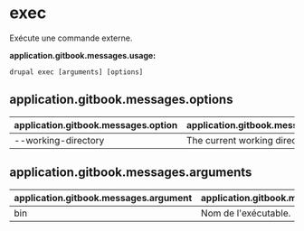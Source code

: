 # exec
Exécute une commande externe.

**application.gitbook.messages.usage:**
```
drupal exec [arguments] [options]
```

## application.gitbook.messages.options
application.gitbook.messages.option | application.gitbook.messages.details
-------|-------------
--working-directory | The current working directory.

## application.gitbook.messages.arguments
application.gitbook.messages.argument | application.gitbook.messages.details
---------|-------------
bin | Nom de l'exécutable.
